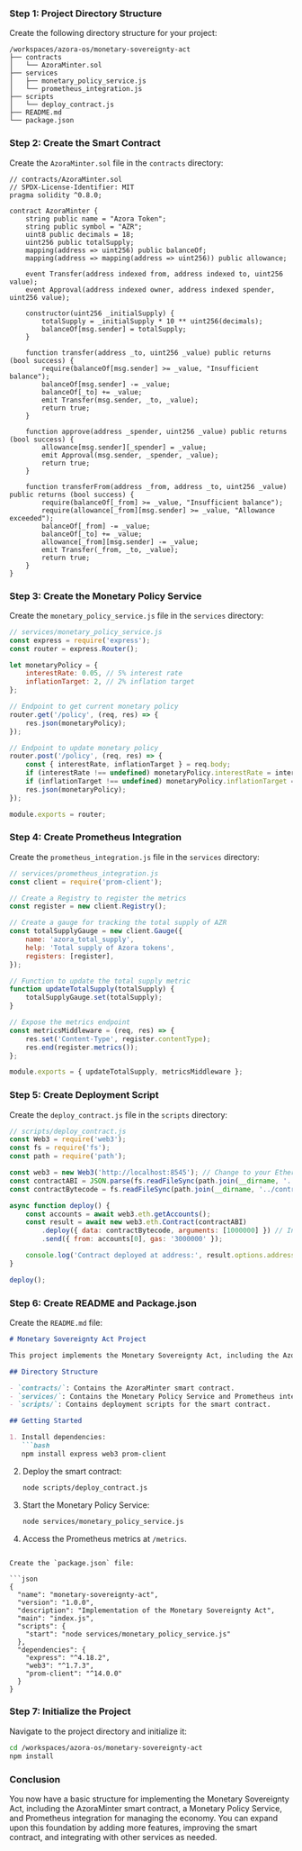 ### Step 1: Project Directory Structure

Create the following directory structure for your project:

```
/workspaces/azora-os/monetary-sovereignty-act
├── contracts
│   └── AzoraMinter.sol
├── services
│   ├── monetary_policy_service.js
│   └── prometheus_integration.js
├── scripts
│   └── deploy_contract.js
├── README.md
└── package.json
```

### Step 2: Create the Smart Contract

Create the `AzoraMinter.sol` file in the `contracts` directory:

```solidity
// contracts/AzoraMinter.sol
// SPDX-License-Identifier: MIT
pragma solidity ^0.8.0;

contract AzoraMinter {
    string public name = "Azora Token";
    string public symbol = "AZR";
    uint8 public decimals = 18;
    uint256 public totalSupply;
    mapping(address => uint256) public balanceOf;
    mapping(address => mapping(address => uint256)) public allowance;

    event Transfer(address indexed from, address indexed to, uint256 value);
    event Approval(address indexed owner, address indexed spender, uint256 value);

    constructor(uint256 _initialSupply) {
        totalSupply = _initialSupply * 10 ** uint256(decimals);
        balanceOf[msg.sender] = totalSupply;
    }

    function transfer(address _to, uint256 _value) public returns (bool success) {
        require(balanceOf[msg.sender] >= _value, "Insufficient balance");
        balanceOf[msg.sender] -= _value;
        balanceOf[_to] += _value;
        emit Transfer(msg.sender, _to, _value);
        return true;
    }

    function approve(address _spender, uint256 _value) public returns (bool success) {
        allowance[msg.sender][_spender] = _value;
        emit Approval(msg.sender, _spender, _value);
        return true;
    }

    function transferFrom(address _from, address _to, uint256 _value) public returns (bool success) {
        require(balanceOf[_from] >= _value, "Insufficient balance");
        require(allowance[_from][msg.sender] >= _value, "Allowance exceeded");
        balanceOf[_from] -= _value;
        balanceOf[_to] += _value;
        allowance[_from][msg.sender] -= _value;
        emit Transfer(_from, _to, _value);
        return true;
    }
}
```

### Step 3: Create the Monetary Policy Service

Create the `monetary_policy_service.js` file in the `services` directory:

```javascript
// services/monetary_policy_service.js
const express = require('express');
const router = express.Router();

let monetaryPolicy = {
    interestRate: 0.05, // 5% interest rate
    inflationTarget: 2, // 2% inflation target
};

// Endpoint to get current monetary policy
router.get('/policy', (req, res) => {
    res.json(monetaryPolicy);
});

// Endpoint to update monetary policy
router.post('/policy', (req, res) => {
    const { interestRate, inflationTarget } = req.body;
    if (interestRate !== undefined) monetaryPolicy.interestRate = interestRate;
    if (inflationTarget !== undefined) monetaryPolicy.inflationTarget = inflationTarget;
    res.json(monetaryPolicy);
});

module.exports = router;
```

### Step 4: Create Prometheus Integration

Create the `prometheus_integration.js` file in the `services` directory:

```javascript
// services/prometheus_integration.js
const client = require('prom-client');

// Create a Registry to register the metrics
const register = new client.Registry();

// Create a gauge for tracking the total supply of AZR
const totalSupplyGauge = new client.Gauge({
    name: 'azora_total_supply',
    help: 'Total supply of Azora tokens',
    registers: [register],
});

// Function to update the total supply metric
function updateTotalSupply(totalSupply) {
    totalSupplyGauge.set(totalSupply);
}

// Expose the metrics endpoint
const metricsMiddleware = (req, res) => {
    res.set('Content-Type', register.contentType);
    res.end(register.metrics());
};

module.exports = { updateTotalSupply, metricsMiddleware };
```

### Step 5: Create Deployment Script

Create the `deploy_contract.js` file in the `scripts` directory:

```javascript
// scripts/deploy_contract.js
const Web3 = require('web3');
const fs = require('fs');
const path = require('path');

const web3 = new Web3('http://localhost:8545'); // Change to your Ethereum node URL
const contractABI = JSON.parse(fs.readFileSync(path.join(__dirname, '../contracts/AzoraMinter.json'), 'utf8')).abi;
const contractBytecode = fs.readFileSync(path.join(__dirname, '../contracts/AzoraMinter.bin'), 'utf8');

async function deploy() {
    const accounts = await web3.eth.getAccounts();
    const result = await new web3.eth.Contract(contractABI)
        .deploy({ data: contractBytecode, arguments: [1000000] }) // Initial supply of 1,000,000 AZR
        .send({ from: accounts[0], gas: '3000000' });

    console.log('Contract deployed at address:', result.options.address);
}

deploy();
```

### Step 6: Create README and Package.json

Create the `README.md` file:

```markdown
# Monetary Sovereignty Act Project

This project implements the Monetary Sovereignty Act, including the AzoraMinter smart contract, a Monetary Policy Service, and Prometheus integration for managing the economy.

## Directory Structure

- `contracts/`: Contains the AzoraMinter smart contract.
- `services/`: Contains the Monetary Policy Service and Prometheus integration.
- `scripts/`: Contains deployment scripts for the smart contract.

## Getting Started

1. Install dependencies:
   ```bash
   npm install express web3 prom-client
   ```

2. Deploy the smart contract:
   ```bash
   node scripts/deploy_contract.js
   ```

3. Start the Monetary Policy Service:
   ```bash
   node services/monetary_policy_service.js
   ```

4. Access the Prometheus metrics at `/metrics`.
```

Create the `package.json` file:

```json
{
  "name": "monetary-sovereignty-act",
  "version": "1.0.0",
  "description": "Implementation of the Monetary Sovereignty Act",
  "main": "index.js",
  "scripts": {
    "start": "node services/monetary_policy_service.js"
  },
  "dependencies": {
    "express": "^4.18.2",
    "web3": "^1.7.3",
    "prom-client": "^14.0.0"
  }
}
```

### Step 7: Initialize the Project

Navigate to the project directory and initialize it:

```bash
cd /workspaces/azora-os/monetary-sovereignty-act
npm install
```

### Conclusion

You now have a basic structure for implementing the Monetary Sovereignty Act, including the AzoraMinter smart contract, a Monetary Policy Service, and Prometheus integration for managing the economy. You can expand upon this foundation by adding more features, improving the smart contract, and integrating with other services as needed.